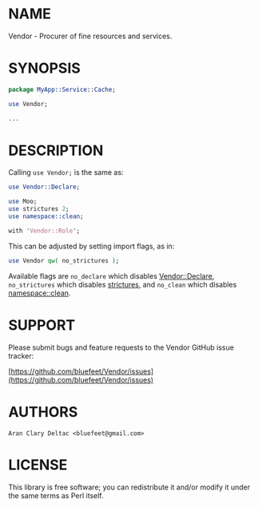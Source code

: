 # NAME

Vendor - Procurer of fine resources and services.

# SYNOPSIS

```perl
package MyApp::Service::Cache;

use Vendor;

...
```

# DESCRIPTION

Calling `use Vendor;` is the same as:

```perl
use Vendor::Declare;

use Moo;
use strictures 2;
use namespace::clean;

with 'Vendor::Role';
```

This can be adjusted by setting import flags, as in:

```perl
use Vendor qw( no_strictures );
```

Available flags are `no_declare` which disables [Vendor::Declare](https://metacpan.org/pod/Vendor::Declare),
`no_strictures` which disables [strictures](https://metacpan.org/pod/strictures), and `no_clean` which
disables [namespace::clean](https://metacpan.org/pod/namespace::clean).

# SUPPORT

Please submit bugs and feature requests to the
Vendor GitHub issue tracker:

[https://github.com/bluefeet/Vendor/issues](https://github.com/bluefeet/Vendor/issues)

# AUTHORS

```
Aran Clary Deltac <bluefeet@gmail.com>
```

# LICENSE

This library is free software; you can redistribute it and/or modify
it under the same terms as Perl itself.
